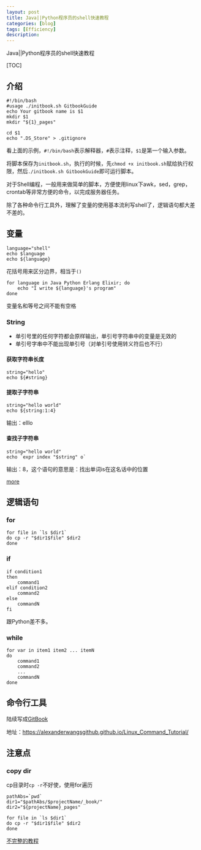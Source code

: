 ```yaml
---
layout: post
title: Java||Python程序员的shell快速教程
categories: [blog]
tags: [Efficiency]
description: 
---
```


Java||Python程序员的shell快速教程

[TOC]

## 介绍

```
#!/bin/bash
#usage ./initbook.sh GitbookGuide
echo Your gitbook name is $1
mkdir $1
mkdir "${1}_pages"

cd $1
echo ".DS_Store" > .gitignore
```

看上面的示例，`#!/bin/bash`表示解释器，`#`表示注释，`$1`是第一个输入参数。

将脚本保存为`initbook.sh`，执行的时候，先`chmod +x initbook.sh`赋给执行权限，然后`./initbook.sh GitbookGuide`即可运行脚本。

对于Shell编程，一般用来做简单的脚本，方便使用linux下awk，sed，grep，crontab等非常方便的命令，以完成服务器任务。

除了各种命令行工具外，理解了变量的使用基本流利写shell了，逻辑语句都大差不差的。

## 变量

```shell
language="shell"
echo $language
echo ${language}
```

花括号用来区分边界，相当于`()`

```
for language in Java Python Erlang Elixir; do
    echo "I write ${language}'s program"
done
```

变量名和等号之间不能有空格



### String

- 单引号里的任何字符都会原样输出，单引号字符串中的变量是无效的
- 单引号字串中不能出现单引号（对单引号使用转义符后也不行）

#### 获取字符串长度

```
string="hello"
echo ${#string}
```

#### 提取子字符串

```
string="hello world"
echo ${string:1:4} 
```

输出：elllo

#### 查找子字符串

```
string="hello world"
echo `expr index "$string" o` 
```

输出：8，这个语句的意思是：找出单词is在这名话中的位置

[more](http://tldp.org/LDP/abs/html/string-manipulation.html)

## 逻辑语句

### for

```
for file in `ls $dir1`
do cp -r "$dir1$file" $dir2
done
```

### if

```
if condition1
then
    command1
elif condition2
    command2
else
    commandN
fi
```

跟Python差不多。

### while

```shell
for var in item1 item2 ... itemN
do
    command1
    command2
    ...
    commandN
done
```



## 命令行工具

陆续写成[GitBook](https://alexanderwangsgithub.github.io/Linux_Command_Tutorial)

地址：https://alexanderwangsgithub.github.io/Linux_Command_Tutorial/

## 注意点

### copy dir

cp目录时`cp -r`不好使，使用for遍历

```shell
pathAbs=`pwd`
dir1="$pathAbs/$projectName/_book/"
dir2="${projectName}_pages"

for file in `ls $dir1`
do cp -r "$dir1$file" $dir2
done
```



[不完整的教程](https://github.com/qinjx/30min_guides/blob/master/shell.md#case)